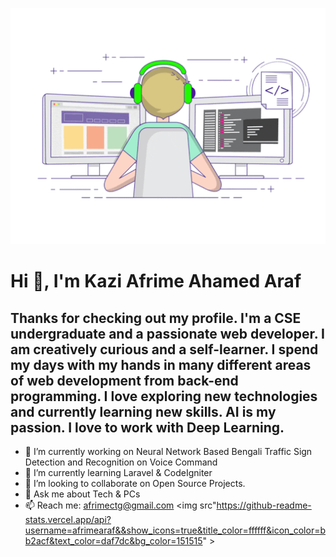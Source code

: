 ![alt text](https://github.com/afrimearaf/afrimearaf/blob/main/profile%20image.gif "Logo Title Text 1")
# Hi 👋, I'm Kazi Afrime Ahamed Araf

## Thanks for checking out my profile. I'm a CSE undergraduate and a passionate web developer. I am creatively curious and a self-learner. I spend my days with my hands in many different areas of web development from back-end programming. I love exploring new technologies and currently learning new skills. AI is my passion. I love to work with Deep Learning.

- 🔭 I’m currently working on  Neural Network Based Bengali Traffic Sign Detection and Recognition on Voice Command
- 🌱 I’m currently learning Laravel & CodeIgniter 
- 👯 I’m looking to collaborate on Open Source Projects.
- 💬 Ask me about Tech & PCs
- 📫 Reach me: [afrimectg@gmail.com](https://afrimectg@gmail.com)
<img src"https://github-readme-stats.vercel.app/api?username=afrimearaf&&show_icons=true&title_color=ffffff&icon_color=bb2acf&text_color=daf7dc&bg_color=151515" >
